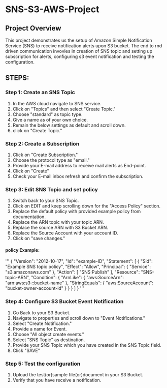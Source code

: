 # SNS-S3-AWS-Project
## Project Overview
This project demonstrates us the setup of Amazon Simple Notification Service (SNS) to receive notification alerts upon S3 bucket. The end to rnd driven communication invovles in creation of SNS topic and setting up subscription for alerts, configuring s3 event notification and testing the configuration.

## STEPS:

### Step 1: Create an SNS Topic
1. In the AWS cloud navigate to SNS service.
2. Click on "Topics" and then select "Create Topic."
3. Choose "standard" as topic type.
4. Give a name as of your own choice.
5. Remain the below settings as default and scroll down.
6. click on "Create Topic."

### Step 2: Create a Subscription 
1. Click on "Create Subscription."
2. Choose the protocol type as "email."
3. Provide your E-mail address to receive mail alerts as End-point.
4. Click on "Create"
5. Check your E-mail inbox refresh and confirm the subscription.

### Step 3: Edit SNS Topic and set policy 
1. Switch back to your SNS Topic.
2. Click on EDIT and keep scrolling down for the "Access Policy" section.
3. Replace the default policy with provided example policy from documentation.
4. Replace the ARN topic with your topic ARN.
5. Replace the source ARN with S3 Bucket ARN.
6. Replace the Source Account with your account ID.
7. Click on "save changes."

#### policy Example:
''' 
{
    "Version": "2012-10-17",
    "Id": "example-ID",
    "Statement": [
        {
            "Sid": "Example SNS topic policy",
            "Effect": "Allow",
            "Principal": {
                "Service": "s3.amazonaws.com"
            },
            "Action": [
                "SNS:Publish"
            ],
            "Resource": "SNS-topic-ARN",
            "Condition": {
                "ArnLike": {
                    "aws:SourceArn": "arn:aws:s3:*:*:bucket-name"
                },
                "StringEquals": {
                    "aws:SourceAccount": "bucket-owner-account-id"
                }
            }
        }
    ]
} 
'''

### Step 4: Configure S3 Bucket Event Notification
1. Go Back to your S3 Bucket.
2. Navigate to properties and scroll down to "Event Notifications."
3. Select "Create Notification."
4. Provide a name for Event.
5. Choose "All object create events."
6. Select "SNS Topic" as destination.
7. Provide your SNS Topic which you have created in the SNS Topic field.
8. Click "SAVE"

### Step 5: Test the configuration 
1. Upload the test(or)sample file(or)document in your S3 Bucket.
2. Verify that you have receive a notification.
